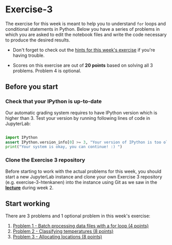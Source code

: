 # Exercise-3

The exercise for this week is meant to help you to understand `for` loops and conditional statements in Python.
Below you have a series of problems in which you are asked to edit the notebook files and write the code necessary to produce the desired results.

- Don't forget to check out the [hints for this week's exercise](https://geo-python.github.io/site/lessons/L3/exercise-3.html) if you're having trouble.

- Scores on this exercise are out of **20 points** based on solving all 3 problems. Problem 4 is optional.

## Before you start

### Check that your IPython is up-to-date

Our automatic grading system requires to have IPython version which is higher than 3. Test your version by running following lines of code in JupyterLab:

```python

import IPython
assert IPython.version_info[0] >= 3, "Your version of IPython is too old, please update it. Ask help, if you don't know how."
print("Your system is okay, you can continue! :) ")

```

### Clone the Exercise 3 repository

Before starting to work with the actual problems for this week, you should start a new JupyterLab instance and clone your own Exercise 3 repository (e.g. exercise-3-htenkanen) into the instance using Git as we saw in the [**lecture**](https://geo-python.github.io/site/lessons/L2/git-basics.html#clone-a-repository-from-github) during week 2.

## Start working

There are 3 problems and 1 optional problem in this week's exercise:

1. [Problem 1 - Batch processing data files with a for loop (4 points)](Exercise-3-problem-1.ipynb)
2. [Problem 2 - Classifying temperatures (8 points)](Exercise-3-problem-2.ipynb)
3. [Problem 3 - Allocating locations (8 points)](Exercise-3-problem-3.ipynb)